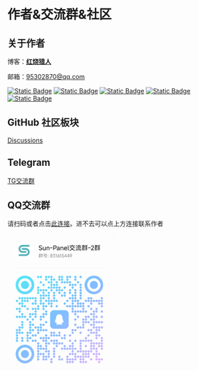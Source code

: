 # 作者&交流群&社区

## 关于作者

博客：**[红烧猎人](https://blog.enianteam.com/u/sun/content/11)**

邮箱：95302870@qq.com

<div class="badge-box">

[![Static Badge](https://img.shields.io/badge/Github-123456?logo=github)](https://github.com/hslr-s)
[![Static Badge](https://img.shields.io/badge/Gitee-123456?logo=gitee&labelColor=c71d23)](https://gitee.com/hslr)
[![Static Badge](https://img.shields.io/badge/docker-123456?logo=docker&logoColor=fff&labelColor=1c7aed)](https://hub.docker.com/u/hslr)
[![Static Badge](https://img.shields.io/badge/Bilibili-123456?logo=bilibili&logoColor=fff&labelColor=fb7299)
](https://space.bilibili.com/27407696)
[![Static Badge](https://img.shields.io/badge/YouTube-123456?logo=youtube&labelColor=ff0000)
](https://www.youtube.com/channel/UCKwbFmKU25R602z6P2fgPYg)

</div>



## GitHub 社区板块

[Discussions](https://github.com/hslr-s/sun-panel/discussions)

## Telegram

[TG交流群](https://t.me/+bwOFXt6zXf43Njk1)

## QQ交流群
请扫码或者点击[此连接](http://qm.qq.com/cgi-bin/qm/qr?_wv=1027&k=yWCyKgcs2ybPwx-SyVWRX3bQgSEw9Sll&authKey=yMgOqKG9jao5KHmbrjaccXeLewSTBP%2BBPJBcxymjIMGc6H5dq7H9EMnMXtJXugr4&noverify=0&group_code=831615449)。进不去可以点上方连接联系作者

<img src="/images/qq_group_qr2.png"  style="height:300px"/>
